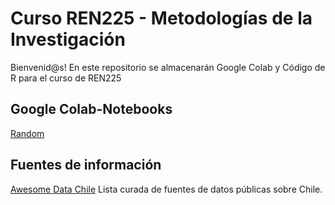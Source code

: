 # Curso REN225 - Metodologías de la Investigación
Bienvenid@s! 
En este repositorio se almacenarán Google Colab y Código de R para el curso de REN225

## Google Colab-Notebooks
[Random](https://github.com/Saryace/material-REN225/blob/main/random_ren225.ipynb)

## Fuentes de información
[Awesome Data Chile](https://github.com/imfd/awesome-data-chile) Lista curada de fuentes de datos públicas sobre Chile.


